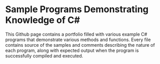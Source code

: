 # Sample Programs Demonstrating Knowledge of C#

This Github page contains a portfolio filled with various example C# programs that demonstrate various
methods and functions. Every file contains source of the samples and comments describing the nature of each program,
along with expected output when the program is successfully compiled and executed.


